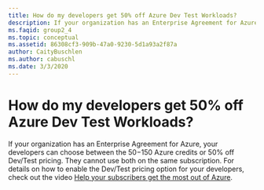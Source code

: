 ```yaml
---
title: How do my developers get 50% off Azure Dev Test Workloads?
description: If your organization has an Enterprise Agreement for Azure, your developers can choose...
ms.faqid: group2_4
ms.topic: conceptual
ms.assetid: 86308cf3-909b-47a0-9230-5d1a93a2f87a
author: CaityBuschlen
ms.author: cabuschl
ms.date: 3/3/2020
---
```


# How do my developers get 50% off Azure Dev Test Workloads?

If your organization has an Enterprise Agreement for Azure, your developers can choose between the $50-$150 Azure credits or 50% off Dev/Test pricing. They cannot use both on the same subscription. For details on how to enable the Dev/Test pricing option for your developers, check out the video [Help your subscribers get the most out of Azure](https://aka.ms/HelpingSubscriberswithAzure).
